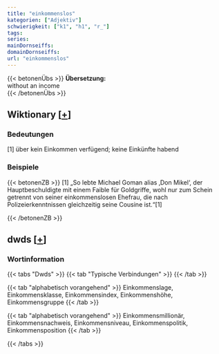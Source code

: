 ```yaml
---
title: "einkommenslos"
kategorien: ["Adjektiv"]
schwierigkeit: ["k1", "h1", "r_"]
tags:
series:
mainDornseiffs:
domainDornseiffs:
url: "einkommenslos"
---
```


{{< betonenÜbs >}}
**Übersetzung:**  
without an income  
{{< /betonenÜbs >}}

## Wiktionary [[+](https://de.wiktionary.org/wiki/einkommenslos)]

### Bedeutungen
[1] über kein Einkommen verfügend; keine Einkünfte habend  

### Beispiele
{{< betonenZB >}}
[1] „So lebte Michael Goman alias ‚Don Mikel‘, der Hauptbeschuldigte mit einem Faible für Goldgriffe, wohl nur zum Schein getrennt von seiner einkommenslosen Ehefrau, die nach Polizeierkenntnissen gleichzeitig seine Cousine ist.“[1]  

{{< /betonenZB >}}


## dwds [[+](https://www.dwds.de/wb/einkommenslos)]

### Wortinformation
{{< tabs "Dwds" >}}
{{< tab "Typische Verbindungen" >}}
{{< /tab >}}

{{< tab "alphabetisch vorangehend" >}}
Einkommenslage, Einkommensklasse, Einkommensindex, Einkommenshöhe, Einkommensgruppe
{{< /tab >}}

{{< tab "alphabetisch vorangehend" >}}
Einkommensmillionär, Einkommensnachweis, Einkommensniveau, Einkommenspolitik, Einkommensposition
{{< /tab >}}

{{< /tabs >}}

